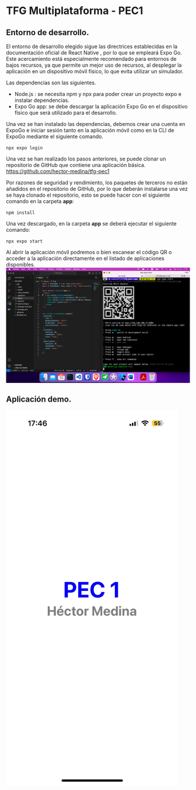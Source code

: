 # TFG Multiplataforma - PEC1

## Entorno de desarrollo.

El entorno de desarrollo elegido sigue las directrices establecidas en la documentación oficial de React Native , por lo que se empleará Expo Go. Este acercamiento está especialmente recomendado para entornos de bajos recursos, ya que permite un mejor uso de recursos, al desplegar la aplicación en un dispositivo móvil físico, lo que evita utilizar un simulador.

Las dependencias son las siguientes.
-	Node.js : se necesita npm y npx para poder crear un proyecto expo e instalar dependencias.
-	Expo Go  app: se debe descargar la aplicación Expo Go en el dispositivo físico que será utilizado para el desarrollo.
 
Una vez se han instalado las dependencias, debemos crear una cuenta en ExpoGo e iniciar sesión tanto en la aplicación móvil como en la CLI de ExpoGo mediante el siguiente comando.

````
npx expo login
````

Una vez se han realizado los pasos anteriores, se puede clonar un repositorio de GitHub que contiene una aplicación básica. https://github.com/hector-medina/tfg-pec1 

Por razones de seguridad y rendimiento, los paquetes de terceros no están añadidos en el repositorio de GitHub, por lo que deberán instalarse una vez se haya clonado el repositorio, esto se puede hacer con el siguiente comando en la carpeta **app**:

````
npm install
````

Una vez descargado, en la carpeta **app** se deberá ejecutar el siguiente comando:

````
npx expo start
````

Al abrir la aplicación móvil podremos o bien escanear el código QR o acceder a la aplicación directamente en el listado de aplicaciones disponibles.
![image](environment-screenshot.png)

## Aplicación demo.

![image](app-screenshot.png)
